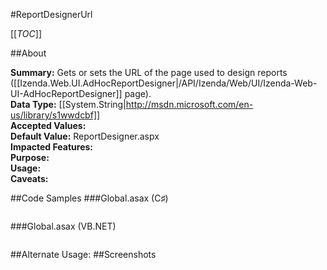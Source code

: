 #ReportDesignerUrl

[[_TOC_]]

##About

**Summary:** Gets or sets the URL of the page used to design reports ([[Izenda.Web.UI.AdHocReportDesigner|/API/Izenda/Web/UI/Izenda-Web-UI-AdHocReportDesigner]] page).  
**Data Type:** [[System.String|http://msdn.microsoft.com/en-us/library/s1wwdcbf]]  
**Accepted Values:**   
**Default Value:** ReportDesigner.aspx  
**Impacted Features:**   
**Purpose:**   
**Usage:**   
**Caveats:**   

##Code Samples
###Global.asax (C♯)

```csharp
```

###Global.asax (VB.NET)

```visualbasic
```
##Alternate Usage: 
##Screenshots
